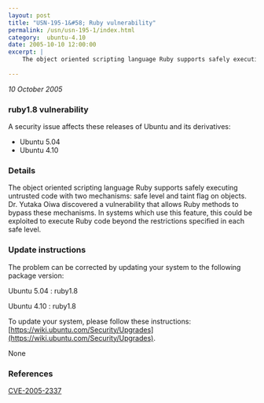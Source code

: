 ```yaml
---
layout: post
title: "USN-195-1&#58; Ruby vulnerability"
permalink: /usn/usn-195-1/index.html
category:  ubuntu-4.10
date: 2005-10-10 12:00:00
excerpt: |
    The object oriented scripting language Ruby supports safely executing untrusted code with two mechanisms: safe level and taint flag on objects. Dr. Yutaka Oiwa discovered a vulnerability that allows Ruby methods to bypass these mechanisms. In systems which use this feature, this could be exploited to execute Ruby code beyond the restrictions specified in each safe level.
    
--- 
```

 
 

*10 October 2005*

### ruby1.8 vulnerability

A security issue affects these releases of Ubuntu and its derivatives:

* Ubuntu 5.04
* Ubuntu 4.10

### Details

The object oriented scripting language Ruby supports safely executing untrusted code with two mechanisms: safe level and taint flag on objects. Dr. Yutaka Oiwa discovered a vulnerability that allows Ruby methods to bypass these mechanisms. In systems which use this feature, this could be exploited to execute Ruby code beyond the restrictions specified in each safe level.

### Update instructions

The problem can be corrected by updating your system to the following package version:

Ubuntu 5.04
 : ruby1.8 

Ubuntu 4.10
 : ruby1.8 

To update your system, please follow these instructions: [https://wiki.ubuntu.com/Security/Upgrades](https://wiki.ubuntu.com/Security/Upgrades).

None

### References

 
 [CVE-2005-2337](http://people.ubuntu.com/~ubuntu-security/cve/CVE-2005-2337)
 

